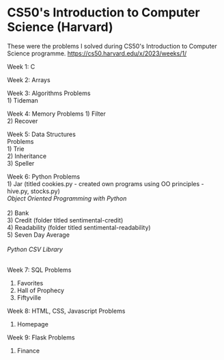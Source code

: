 # CS50's Introduction to Computer Science (Harvard)

These were the problems I solved during CS50's Introduction to Computer Science programme.
https://cs50.harvard.edu/x/2023/weeks/1/

Week 1: C

Week 2: Arrays

Week 3: Algorithms
  Problems </br>
    1) Tideman </br>
    
Week 4: Memory
  Problems 
    1) Filter </br>
    2) Recover </br>

Week 5: Data Structures </br>
  Problems </br>
    1) Trie </br>
    2) Inheritance </br>
    3) Speller </br>

Week 6: Python
  Problems </br>
    1) Jar (titled cookies.py - created own programs using OO principles - hive.py, stocks.py) </br> 
        _Object Oriented Programming with Python_ </br></br>
    2) Bank </br>
    3) Credit (folder titled sentimental-credit) </br>
    4) Readability (folder titled sentimental-readability) </br>
    5) Seven Day Average </br> </br>
        _Python CSV Library_ </br></br>

Week 7: SQL
  Problems </br>
  1) Favorites </br>
  2) Hall of Prophecy </br>
  3) Fiftyville </br>

Week 8: HTML, CSS, Javascript
  Problems </br>
  1) Homepage </br>

Week 9: Flask
  Problems </br>
  1) Finance </br>
